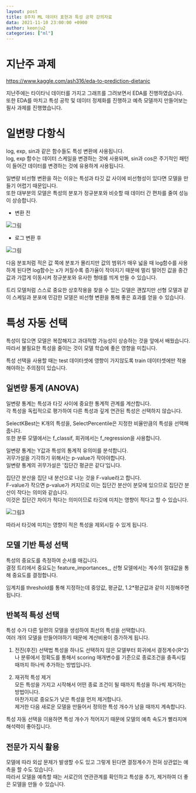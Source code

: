```yaml
---
layout: post
title: 8주차 ML 데이터 표현과 특성 공학 강의자료
data: 2021-11-10 23:00:00 +0900
author: keonju2
categories: ["ml"]
---
```


# 지난주 과제

<https://www.kaggle.com/ash316/eda-to-prediction-dietanic>

지난주에는 타이타닉 데이터를 가지고 그래프를 그려보면서 EDA를 진행하였습니다.  
또한 EDA를 마치고 특성 공학 및 데이터 정제화를 진행하고 예측 모델까지 만들어보는 필사 과제를 진행했습니다.  
 
# 일변량 다항식  

log, exp, sin과 같은 함수들도 특성 변환에 사용됩니다.  
log, exp 함수는 데이터 스케일을 변경하는 것에 사용되며, sin과 cos은 주기적인 패턴이 들어간 데이터를 변경하는 것에 유용하게 사용됩니다.  

일변량 비선형 변환을 하는 이유는 특성과 타깃 값 사이에 비선형성이 있다면 모델을 만들기 어렵기 때문입니다.  
또한 대부분의 모델은 특성의 분포가 정규분포와 비슷할 때 데이터 간 편차를 줄여 성능이 상승합니다.  


- 변환 전

![그림](https://user-images.githubusercontent.com/54880474/141170385-38f2a372-e76e-44f8-8f05-5ffcd01b743c.png)

- 로그 변환 후

![그림](https://user-images.githubusercontent.com/54880474/141170390-e416f90a-e5d0-433a-9c24-09f89bcad250.png)



다음 분포처럼 적은 값 쪽에 분포가 몰리지만 값의 범위가 매우 넓을 때 log함수를 사용하게 된다면 log함수는 x가 커질수록 증가율이 작아지기 때문에 멀리 떨어진 값을 중간값과 가깝게 이동시켜 정규분포와 유사한 형태를 띄게 만들 수 있습니다.  

트리 모델처럼 스스로 중요한 상호작용을 찾을 수 있는 모델은 괜찮지만 선형 모델과 같이 스케일과 분포에 민감한 모델은 비선형 변환을 통해 좋은 효과를 얻을 수 있습니다.  


# 특성 자동 선택

특성이 많으면 모델은 복잡해지고 과대적합 가능성이 상승하는 것을 앞에서 배웠습니다.  
따라서 불필요한 특성을 줄이는 것이 모델 학습에 좋은 영향을 미칩니다.  

특성 선택을 사용할 때는 test 데이터셋에 영향이 가지않도록 train 데이터셋에만 적용해야하는 주의점이 있습니다.  

## 일변량 통계 (ANOVA)

일변량 통계는 특성과 타깃 사이에 중요한 통계적 관계를 계산합니다.  
각 특성을 독립적으로 평가하여 다른 특성과 깊게 연관된 특성은 선택하지 않습니다.  

SelectKBest는 K개의 특성을, SelectPercentile은 지정한 비율만큼의 특성을 선택해줍니다.  
또한 분류 모델에서는 f_classif, 회귀에서는 f_regression을 사용합니다.  

일변량 통계는 Y값과 특성의 통계적 유의미를 분석합니다.   
귀무가설을 기각하기 위해서는 p-value가 작아야합니다.  
일변량 통계의 귀무가설은 '집단간 평균은 같다'입니다.  

집단간 분산을 집단 내 분산으로 나눈 것을 F-value라고 합니다.  
F-value가 작으면 p-value가 커지므로 이는 집단간 분산이 분모에 있으므로 집단간 분산이 작다는 의미와 같습니다.  
이것은 집단간 차이가 적다는 의미이므로 타깃에 미치는 영향이 적다고 할 수 있습니다.  

![그림3](https://user-images.githubusercontent.com/54880474/141170392-caac02a7-62e7-4091-a621-6705b3eb68c9.png)


따라서 타깃에 미치는 영향이 적은 특성을 제외시킬 수 있게 됩니다.  


## 모델 기반 특성 선택

특성의 중요도를 측정하여 순서를 매깁니다.  
결정 트리에서 중요도는 feature_importances_, 선형 모델에서는 계수의 절대값을 통해 중요도를 결정합니다.  

임계치를 threshold를 통해 지정하는데 중앙값, 평균값, 1.2*평균값과 같이 지정해주면 됩니다.  


## 반복적 특성 선택  

특성 수가 다른 일련의 모델을 생성하여 최선의 특성을 선택합니다.  
여러 개의 모델을 만들어야하기 때문에 계산비용이 증가하게 됩니다.  

1. 전진(후진) 선택법
특성을 하나도 선택하지 않은 모델부터 회귀에서 결정계수(R^2)나 분류에서 정확도를 통해서 scoring 매개변수를 기준으로 종료조건을 충족시킬 때까지 하나씩 추가하는 방법입니다.  

2. 재귀적 특성 제거  
모든 특성을 가지고 시작해서 어떤 종료 조건이 될 때까지 특성을 하나씩 제거하는 방법이니다.  
마찬가지로 중요도가 낮은 특성을 먼저 제거합니다.  
제거한 다음 새로운 모델을 만들어서 정의한 특성 개수가 남을 때까지 계속합니다.  

특성 자동 선택을 이용하면 특성 개수가 적어지기 때문에 모델의 예측 속도가 빨라지며 해석력이 좋아집니다.  


## 전문가 지식 활용  

모델에 따라 외삽 문제가 발생할 수도 있고 그렇게 된다면 결정계수가 전혀 상관없는 예측을 할 수도 있습니다.  
따라서 모델을 예측할 때는 서로간의 연관관계를 확인하고 특성을 추가, 제거하여 더 좋은 모델을 만들 수 있습니다.

